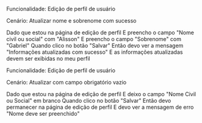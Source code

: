Funcionalidade: Edição de perfil de usuário

Cenário: Atualizar nome e sobrenome com sucesso

  Dado que estou na página de edição de perfil
    E preencho o campo "Nome civil ou social" com "Alisson"
    E preencho o campo "Sobrenome" com "Gabriel"
  Quando clico no botão "Salvar"
  Então devo ver a mensagem "Informações atualizadas com sucesso"
    E as informações atualizadas devem ser exibidas no meu perfil


Funcionalidade: Edição de perfil de usuário

Cenário: Atualizar com campo obrigatório vazio

  Dado que estou na página de edição de perfil
    E deixo o campo "Nome Civil ou Social" em branco
  Quando clico no botão "Salvar"
  Então devo permanecer na página de edição de perfil
    E devo ver a mensagem de erro "Nome deve ser preenchido"